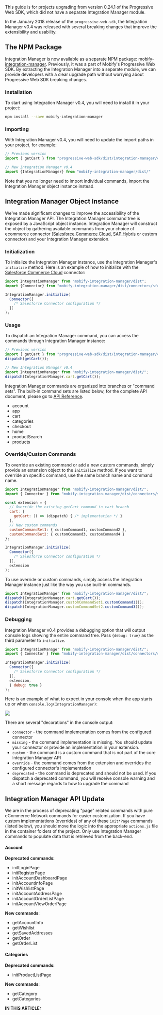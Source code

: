 This guide is for projects upgrading from version 0.24.1 of the Progressive Web SDK, which did not have a separate Integration Manager module.

In the January 2018 release of the `progressive-web-sdk`, the Integration Manager v0.4 was released with
several breaking changes that improve the extensibility and usability.

## The NPM Package

Integration Manager is now available as a separate NPM package:
[mobify-integration-manager](https://www.npmjs.com/package/mobify-integration-manager).
Previously, it was a part of Mobify's Progressive Web SDK. By extracting the
Integration Manager into a separate module, we can provide developers with a
clear upgrade path without worrying about Progressive Web SDK breaking changes.

### Installation

To start using Integration Manager v0.4, you will need to install it in your
project:

```sh
npm install --save mobify-integration-manager
```

### Importing

With Integration Manager v0.4, you will need to update the import paths in your
project, for example:

```js
// Previous version
import { getCart } from "progressive-web-sdk/dist/integration-manager/cart/commands"

// New Integration Manager v0.4
import {IntegrationManager} from "mobify-integration-manager/dist/"
```

Note that you no longer need to import individual commands, import the
Integration Manager object instance instead.

## Integration Manager Object Instance

We've made significant changes to improve the accessibility of the Integration
Manager API. The Integration Manager command tree is exposed by a JavaScript
object instance. Integration Manager will construct the object by gathering
available commands from your choice of ecommerce connector ([Salesforce Commerce
Cloud](../../ecommerce-integrations/integrating-sfcc), [SAP Hybris](../../ecommerce-integrations/integrating-hybris) or custom
connector) and your Integration Manager extension.

### Initialization

To initialize the Integration Manager instance, use the Integration Manager's
`initialize` method. Here is an example of how to initialize with the
[Salesforce Commerce Cloud](../../ecommerce-integrations/integrating-sfcc) connector:

```js
import IntegrationManager from "mobify-integration-manager/dist";
import {Connector} from "mobify-integration-manager/dist/connectors/sfcc";

IntegrationManager.initialize(
  Connector({
    /* Salesforce Connector configuration */
  })
);
```

### Usage

To dispatch an Integration Manager command, you can access the commands through
Integration Manager instance:

```js
// Previous version
import { getCart } from "progressive-web-sdk/dist/integration-manager/cart/commands";
dispatch(getCart());

// New Integration Manager v0.4
import IntegrationManager from "mobify-integration-manager/dist/";
dispatch(IntegrationManager.cart.getCart());
```

Integration Manager commands are organized into branches or "command sets". The
built-in command sets are listed below, for the complete API document, please go
to [API Reference](../../ecommerce-integrations/api).

* account
* app
* cart
* categories
* checkout
* home
* productSearch
* products

### Override/Custom Commands

To override an existing command or add a new custom commands, simply provide an
extension object to the `initialize` method. If you want to override an specific
command, use the same branch name and command name.

```js
import IntegrationManager from "mobify-integration-manager/dist/";
import { Connector } from "mobify-integration-manager/dist/connectors/sfcc";

const extension = {
  // Override the existing getCart command in cart branch
  cart: {
    getCart: () => (dispatch) { /* implementation */ }
  },
  // New custom commands
  customCommandSet1: { customCommand1, customCommand2 },
  customCommandSet2: { customCommand3, customCommand4 }
};

IntegrationManager.initialize(
  Connector({
    /* Salesforce Connector configuration */
  }),
  extension
);
```

To use override or custom commands, simply access the Integration Manager
instance just like the way you use built-in commands.

```js
import IntegrationManager from "mobify-integration-manager/dist/";
dispatch(IntegrationManager.cart.getCart());
dispatch(IntegrationManager.customCommandSet1.customCommand1());
dispatch(IntegrationManager.customCommandSet2.customCommand3());
```

### Debugging

Integration Manager v0.4 provides a debugging option that will output console
logs showing the entire command tree. Pass `{debug: true}` as the third
parameter to `initialize`.

```js
import IntegrationManager from "mobify-integration-manager/dist/";
import { Connector } from "mobify-integration-manager/dist/connectors/sfcc";

IntegrationManager.initialize(
  Connector({
    /* Salesforce Connector configuration */
  }),
  extension,
  { debug: true }
);
```

Here is an example of what to expect in your console when the app starts up or
when `console.log(IntegrationManager)`:

<img src="./console.png" style="max-width: 600px">

There are several "decorations" in the console output:

- `connector` - the command implementation comes from the configured connector
- `missing` - the command implementation is missing. You should update your
  connector or provide an implementation in your extension.
- `custom` - the command is a custom command that is not part of the core
  Integration Manager API
- `override` - the command comes from the extension and overrides the configured
  connector's implementation
- `deprecated` - the command is deprecated and should not be used. If you dispatch
  a deprecated command, you will receive console warning and a short message
  regards to how to upgrade the command

## Integration Manager API Update

We are in the process of deprecating "page" related commands with pure eCommerce
Network commands for easier customization. If you have custom implementations
(overrides) of any of these `init*Page` commands (listed below), you should move
the logic into the appropriate `actions.js` file in the container folders of the
project. Only use Integration Manager commands to populate data that is
retrieved from the back-end.

#### Account

**Deprecated commands**:

* initLoginPage
* initRegisterPage
* initAccountDashboardPage
* initAccountInfoPage
* initWishlistPage
* initAccountAddressPage
* initAccountOrderListPage
* initAccountViewOrderPage

**New commands**:

* getAccountInfo
* getWishlist
* getSavedAddresses
* getOrder
* getOrderList

#### Categories

**Deprecated commands**:

* initProductListPage

**New commands**:

* getCategory
* getCategories

<div id="toc"><p class="u-text-size-smaller u-margin-start u-margin-bottom"><b>IN THIS ARTICLE:</b></p></div>